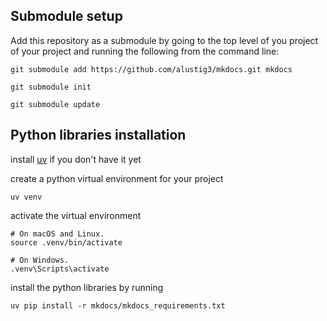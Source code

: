

## Submodule setup
Add this repository as a submodule by going to the top level of you project of your project and running the following from the command line:

```
git submodule add https://github.com/alustig3/mkdocs.git mkdocs
```

```
git submodule init
```

```
git submodule update
```


## Python libraries installation
install [uv](https://github.com/astral-sh/uv?tab=readme-ov-file#getting-started) if you don't have it yet

create a python virtual environment for your project

```
uv venv
```

activate the virtual environment
```
# On macOS and Linux.
source .venv/bin/activate

# On Windows.
.venv\Scripts\activate
```


install the python libraries by running 

`uv pip install -r mkdocs/mkdocs_requirements.txt`
